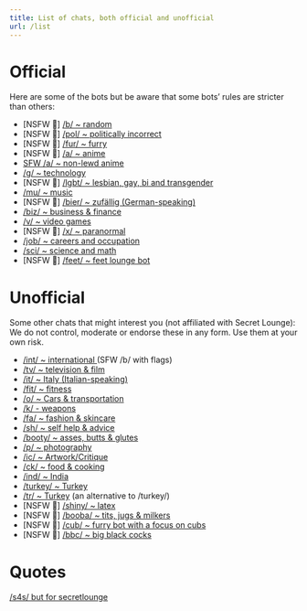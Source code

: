```yaml
---
title: List of chats, both official and unofficial
url: /list
---
```


Official
==========

Here are some of the bots but be aware that some bots’ rules are stricter than others:

- [NSFW 🔞] [/b/ ~ random](https://t.me/secretloungebot)
- [NSFW 🔞] [/pol/ ~ politically incorrect](https://t.me/politicsloungebot)
- [NSFW 🔞] [/fur/ ~ furry](https://t.me/furryloungebot)
- [NSFW 🔞] [/a/ ~ anime](https://t.me/animeloungebot)
- [SFW /a/ ~ non-lewd anime](http://t.me/aglenbot)
- [/g/ ~ technology](https://t.me/techloungebot)
- [NSFW 🔞] [/lgbt/ ~ lesbian, gay, bi and transgender](https://t.me/lgbtloungebot)
- [/mu/ ~ music](https://t.me/musicloungebot)
- [NSFW 🔞] [/bier/ ~ zufällig (German-speaking)](https://t.me/bierloungebot)
- [/biz/ ~ business & finance](https://t.me/bizloungebot)
- [/v/ ~ video games](https://t.me/videogamesloungebot)
- [NSFW 🔞] [/x/ ~ paranormal](https://t.me/paranormalloungebot)
- [/job/ ~ careers and occupation](https://t.me/jobsloungebot)
- [/sci/ ~ science and math](https://t.me/scimathloungebot)
- [NSFW 🔞] [/feet/ ~ feet lounge bot](https://t.me/feetlounge_bot)


Unofficial
=============

Some other chats that might interest you (not affiliated with Secret Lounge):
We do not control, moderate or endorse these in any form. Use them at your own risk.

- [/int/ ~ international ](https://t.me/intloungebot)(SFW /b/ with flags)
- [/tv/ ~ television & film](https://t.me/tvchanbot)
- [/it/ ~ Italy (Italian-speaking)](https://t.me/italyanonlounge_bot)
- [/fit/ ~ fitness](https://t.me/fitloungebot)
- [/o/ ~ Cars & transportation](https://t.me/motorloungebot)
- [/k/ - weapons](https://t.me/weaponchanbot)
- [/fa/ ~ fashion & skincare](https://t.me/fashionloungebot)
- [/sh/ ~ self help & advice](https://t.me/shloungebot)
- [/booty/ ~ asses, butts & glutes](https://t.me/bootylounge_bot)
- [/p/ ~ photography](http://t.me/PhotographyLoungeBot)
- [/ic/ ~ Artwork/Critique](http://t.me/ArtworkLoungeBot)
- [/ck/ ~ food & cooking](http://t.me/ckloungebot)
- [/ind/ ~ India](https://t.me/indialoungebot)
- [/turkey/ ~ Turkey](https://t.me/ZurnaLoungeBot)
- [/tr/ ~ Turkey](https://t.me/tranonimbot) (an alternative to /turkey/)
- [NSFW 🔞] [/shiny/ ~ latex](http://t.me/shinyclothesbot)
- [NSFW 🔞] [/booba/ ~ tits, jugs & milkers](https://t.me/boobaloungebot)
- [NSFW 🔞] [/cub/ ~ furry bot with a focus on cubs](https://t.me/cubloungebot)
- [NSFW 🔞] [/bbc/ ~ big black cocks](https://t.me/bbcloungebot)


Quotes
========

[/s4s/ but for secretlounge](https://t.me/slquotes)
